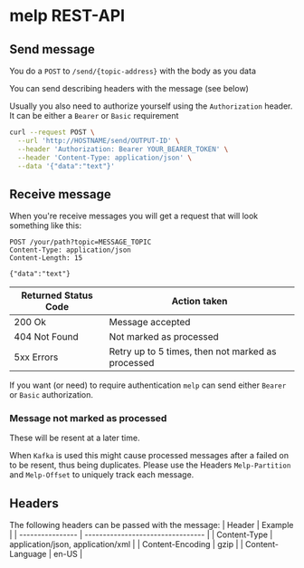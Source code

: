 # melp REST-API

## Send message

You do a `POST` to `/send/{topic-address}` with the body as you data

You can send describing headers with the message (see below)

Usually you also need to authorize yourself using the `Authorization` header.
It can be either a `Bearer` or `Basic` requirement

```sh
curl --request POST \
  --url 'http://HOSTNAME/send/OUTPUT-ID' \
  --header 'Authorization: Bearer YOUR_BEARER_TOKEN' \
  --header 'Content-Type: application/json' \
  --data '{"data":"text"}'
```

## Receive message

When you're receive messages you will get a request that will look something like this:

```
POST /your/path?topic=MESSAGE_TOPIC
Content-Type: application/json
Content-Length: 15

{"data":"text"}
```

| Returned Status Code | Action taken |
| -------------------- | ------------ |
| 200 Ok               | Message accepted |
| 404 Not Found        | Not marked as processed |
| 5xx Errors           | Retry up to 5 times, then not marked as processed |

If you want (or need) to require authentication `melp` can send either `Bearer` or `Basic` authorization.

### Message not marked as processed

These will be resent at a later time.

When `Kafka` is used this might cause processed messages after a failed on to be resent, thus being duplicates. Please use the Headers `Melp-Partition` and `Melp-Offset` to uniquely track each message.

## Headers
The following headers can be passed with the message:
| Header           | Example                           |
| ---------------- | --------------------------------- |
| Content-Type     | application/json, application/xml |
| Content-Encoding | gzip                              |
| Content-Language | en-US                             |
